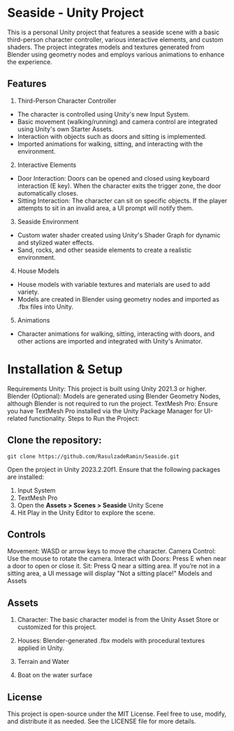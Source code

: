 # Seaside - Unity Project
This is a personal Unity project that features a seaside scene with a basic third-person character controller, various interactive elements, and custom shaders. The project integrates models and textures generated from Blender using geometry nodes and employs various animations to enhance the experience.

## Features
1. Third-Person Character Controller
  - The character is controlled using Unity's new Input System.
  - Basic movement (walking/running) and camera control are integrated using Unity's own Starter Assets.
  - Interaction with objects such as doors and sitting is implemented.
  - Imported animations for walking, sitting, and interacting with the environment.
2. Interactive Elements
  - Door Interaction: Doors can be opened and closed using keyboard interaction (E key). When the character exits the trigger zone, the door automatically closes.
  - Sitting Interaction: The character can sit on specific objects. If the player attempts to sit in an invalid area, a UI prompt will notify them.
3. Seaside Environment
  - Custom water shader created using Unity's Shader Graph for dynamic and stylized water effects.
  - Sand, rocks, and other seaside elements to create a realistic environment.
4. House Models
  - House models with variable textures and materials are used to add variety.
  - Models are created in Blender using geometry nodes and imported as .fbx files into Unity.
5. Animations
  - Character animations for walking, sitting, interacting with doors, and other actions are imported and integrated with Unity's Animator.

# Installation & Setup
Requirements
Unity: This project is built using Unity 2021.3 or higher.
Blender (Optional): Models are generated using Blender Geometry Nodes, although Blender is not required to run the project.
TextMesh Pro: Ensure you have TextMesh Pro installed via the Unity Package Manager for UI-related functionality.
Steps to Run the Project:
## Clone the repository:
```git clone https://github.com/RasulzadeRamin/Seaside.git```

Open the project in Unity 2023.2.20f1.
Ensure that the following packages are installed:
1. Input System
2. TextMesh Pro
3. Open the **Assets > Scenes > Seaside** Unity Scene
3. Hit Play in the Unity Editor to explore the scene.
## Controls
Movement: WASD or arrow keys to move the character.
Camera Control: Use the mouse to rotate the camera.
Interact with Doors: Press E when near a door to open or close it.
Sit: Press Q near a sitting area. If you’re not in a sitting area, a UI message will display "Not a sitting place!"
Models and Assets
## Assets 
1. Character: The basic character model is from the Unity Asset Store or customized for this project.

2. Houses: Blender-generated .fbx models with procedural textures applied in Unity.

3. Terrain and Water

4. Boat on the water surface

## License
This project is open-source under the MIT License. Feel free to use, modify, and distribute it as needed. See the LICENSE file for more details.
